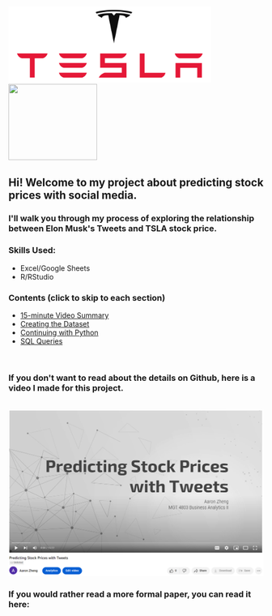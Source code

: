 <p float="left">
  <img src="./Images/Tesla Logo.png" width = "400"/>
  <img src="https://encrypted-tbn0.gstatic.com/images?q=tbn:ANd9GcS4n_urpJ9XpwOTdzBVbGvactwHrPagYQrTJPYjxfxLGkSyu7nJZVqRVGAeohnPgKMrnKE&usqp=CAU" width = "175px" height = "150px"/> 
</p>


## Hi! Welcome to my project about predicting stock prices with social media. 
### I'll walk you through my process of exploring the relationship between Elon Musk's Tweets and TSLA stock price.

### Skills Used:
* Excel/Google Sheets
* R/RStudio

### Contents (click to skip to each section)
* [15-minute Video Summary](#video)
* [Creating the Dataset](#dataset)
* [Continuing with Python](#python)
* [SQL Queries](#sql)



<br>

<a name = "video"></a>
### If you don't want to read about the details on Github, here is a video I made for this project.
<br>

<img src = "./Images/Video.PNG" width = "700">

<br>

### If you would rather read a more formal paper, you can read it here:
